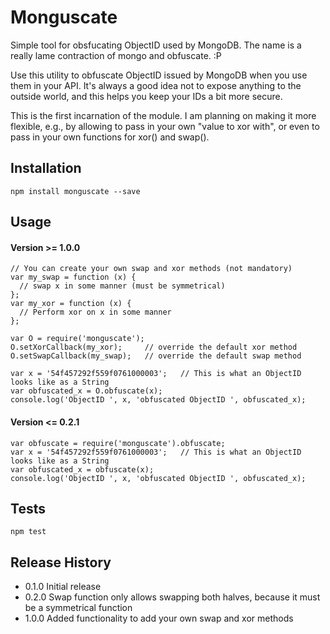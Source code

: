 Monguscate
==========

Simple tool for obsfucating ObjectID used by MongoDB. The name is a really lame contraction of mongo and obfuscate. :P

Use this utility to obfuscate ObjectID issued by MongoDB when you use them in your API. It's always a good idea not to
expose anything to the outside world, and this helps you keep your IDs a bit more secure.

This is the first incarnation of the module. I am planning on making it more flexible, e.g., by allowing to pass in
your own "value to xor with", or even to pass in your own functions for xor() and swap().

## Installation

  ```npm install monguscate --save```

## Usage

#### Version \>= 1.0.0
  ```
  // You can create your own swap and xor methods (not mandatory)
  var my_swap = function (x) {
    // swap x in some manner (must be symmetrical)
  };
  var my_xor = function (x) {
    // Perform xor on x in some manner
  };

  var O = require('monguscate');
  O.setXorCallback(my_xor);     // override the default xor method
  O.setSwapCallback(my_swap);   // override the default swap method

  var x = '54f457292f559f0761000003';   // This is what an ObjectID looks like as a String
  var obfuscated_x = O.obfuscate(x);
  console.log('ObjectID ', x, 'obfuscated ObjectID ', obfuscated_x);
  ```

#### Version \<= 0.2.1
  ```
  var obfuscate = require('monguscate').obfuscate;
  var x = '54f457292f559f0761000003';   // This is what an ObjectID looks like as a String
  var obfuscated_x = obfuscate(x);
  console.log('ObjectID ', x, 'obfuscated ObjectID ', obfuscated_x);
  ```

## Tests

  ```npm test```

## Release History

* 0.1.0 Initial release
* 0.2.0 Swap function only allows swapping both halves, because it must be a symmetrical function
* 1.0.0 Added functionality to add your own swap and xor methods

